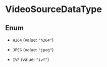 

# VideoSourceDataType

## Enum


* `H264` (value: `"h264"`)

* `JPEG` (value: `"jpeg"`)

* `IVF` (value: `"ivf"`)



